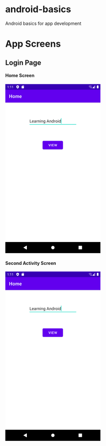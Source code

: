 # android-basics

Android basics for app development

# App Screens

## Login Page

#### Home Screen
<img src="basic_concepts_practice/Screenshots/03.two_activities/home_screen.png" width="300"> 

#### Second Activity Screen
<img src="basic_concepts_practice/Screenshots/03.two_activities/home_screen.png" width="300">
